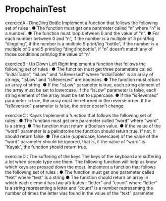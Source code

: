 # PropchainTest

exerciceA : DingDing Bottle Implement a function that follows the following set of rules :
● The function must get one parameter called “n” where “n” is a number..
● The function must loop between 0 and the value of “n”.
● For each number between 0 and “n”, if the number is a multiple of 3 print/log “dingding”, if the number is a multiple 5 print/log “bottle”, if the number is a multiple of 3 and 5 print/log “dingdingbottle”, if “n” doesn’t match any of those conditions print/log the value of “n”


exerciceB : Up Down Left Right Implement a function that follows the following set of rules :
● The function must get three parameters called “initialTable”, “isLow” and “isReversed” where “initialTable” is an array of strings, “isLow” and “isReversed” are booleans.
● The function must return an array of string.
● If the “isLow” parameter is true, each string element of the array must be set to lowercase. If the “isLow” parameter is false, each string element of the array must be set to uppercase.
● If the “isReversed” parameter is true, the array must be returned in the reverse order. If the “isReversed” parameter is false, the order doesn’t change.


exerciceC : Kayak  Implement a function that follows the following set of rules :
● The function must get one parameter called “word” where “word” is a string.
● The function must return a Boolean value.
● If the value of the “word” parameter is a palindrome the function should return true. If not, it should return false.
● The case (uppercase, lowercase) of the value of the “word” parameter should be ignored, that is, if the value of “word” is “Kayak”, the function should return true.


exerciceD : The suffering of the keys The keys of the keyboard are suffering a lot when people type one them. The following function will help us know which keys are pressed down the most. Implement a function that follows the following set of rules :
● The function must get one parameter called “text” where “text” is a string
● The function should return an array in which each element has two attributes : “letter” and “count” where “letter” is a string representing a letter and “count” is a number representing the number of times the letter was found in the value of the “text” parameter
